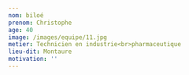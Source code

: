 ```yaml
---
nom: biloé
prenom: Christophe
age: 40
image: /images/equipe/11.jpg
metier: Technicien en industrie<br>pharmaceutique
lieu-dit: Montaure
motivation: ''
---
```

